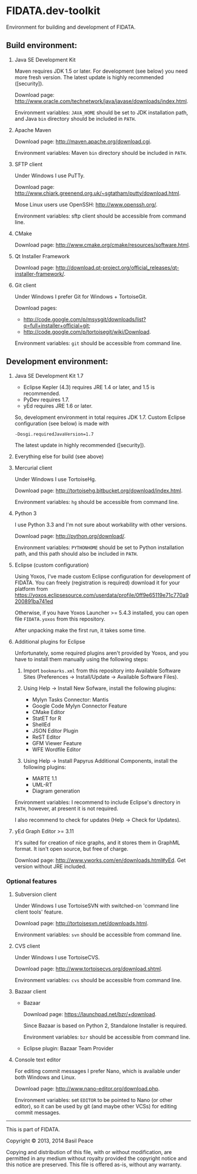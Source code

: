 FIDATA.dev-toolkit
==================

Environment for building and development of FIDATA.

Build environment:
------------------

1.	Java SE Development Kit

	Maven requires JDK 1.5 or later. For development (see below) you
need more fresh version. The latest update is highly recommended
([security]).

	Download page: http://www.oracle.com/technetwork/java/javase/downloads/index.html.

	Environment variables: `JAVA_HOME` should be set to JDK installation
path, and Java `bin` directory should be included in `PATH`.

2.	Apache Maven

	Download page: http://maven.apache.org/download.cgi.

	Environment variables: Maven `bin` directory should be included in
`PATH`.

3.	SFTP client

	Under Windows I use PuTTy.

	Download page: http://www.chiark.greenend.org.uk/~sgtatham/putty/download.html.

	Mose Linux users use OpenSSH: http://www.openssh.org/.

	Environment variables: sftp client should be accessible from command
line.

4.	CMake

	Download page: http://www.cmake.org/cmake/resources/software.html.

5.	Qt Installer Framework

	Download page: http://download.qt-project.org/official_releases/qt-installer-framework/.

6.	Git client

	Under Windows I prefer Git for Windows + TortoiseGit.

	Download pages:
	*	http://code.google.com/p/msysgit/downloads/list?q=full+installer+official+git;
	*	http://code.google.com/p/tortoisegit/wiki/Download.

	Environment variables: `git` should be accessible from command
line.


Development environment:
------------------------

1.	Java SE Development Kit 1.7
	*	Eclipse Kepler (4.3) requires JRE 1.4 or later, and 1.5 is
recommended.
	*	PyDev requires 1.7.
	*	yEd requires JRE 1.6 or later.

	So, development environment in total requires JDK 1.7. Custom
Eclipse configuration (see below) is made with

		-Dosgi.requiredJavaVersion=1.7

	The latest update in highly recommended ([security]).

2.	Everything else for build (see above)

3.	Mercurial client

	Under Windows I use TortoiseHg.

	Download page: http://tortoisehg.bitbucket.org/download/index.html.

	Environment variables: `hg` should be accessible from command
line.

4.	Python 3

	I use Python 3.3 and I'm not sure about workability with other
versions.

	Download page: http://python.org/download/.

	Environment variables: `PYTHONHOME` should be set to Python
installation path, and this path should also be included in `PATH`.

5.	Eclipse (custom configuration)

	Using Yoxos, I've made custom Eclipse configuration for development
of FIDATA. You can freely (registration is required) download it for
your platform from
https://yoxos.eclipsesource.com/userdata/profile/0ff9e65119e71c770a9200891ba741ed

	Otherwise, if you have Yoxos Launcher >= 5.4.3 installed, you can
open file `FIDATA.yoxos` from this repository.

	After unpacking make the first run, it takes some time.

6.	Additional plugins for Eclipse

	Unfortunately, some required plugins aren't provided by Yoxos, and
you have to install them manually using the following steps:

	1.	Import `bookmarks.xml` from this repository into Available
Software Sites (Preferences -> Install/Update -> Available Software
Files).

	2.	Using Help -> Install New Sofware, install the following
plugins:
		*	Mylyn Tasks Connector: Mantis
		*	Google Code Mylyn Connector Feature
		*	CMake Editor
		*	StatET for R
		*	ShellEd
		*	JSON Editor Plugin
		*	ReST Editor
		*	GFM Viewer Feature
		*	WFE Wordfile Editor

	3.	Using Help -> Install Papyrus Additional Components, install the
following plugins:
		*	MARTE 1.1
		*	UML-RT
		*	Diagram generation

	Environment variables: I recommend to include Eclipse's directory in
`PATH`, however, at present it is not required.

	I also recommend to check for updates (Help -> Check for Updates).

7.	yEd Graph Editor >= 3.11

	It's suited for creation of nice graphs, and it stores them in
GraphML format. It isn't open source, but free of charge.

	Download page: http://www.yworks.com/en/downloads.html#yEd. Get
version without JRE included.

### Optional features

1.	Subversion client

	Under Windows I use TortoiseSVN with switched-on 'command line
client tools' feature.

	Download page: http://tortoisesvn.net/downloads.html.

	Environment variables: `svn` should be accessible from command
line.

2.	CVS client

	Under Windows I use TortoiseCVS.

	Download page: http://www.tortoisecvs.org/download.shtml.

	Environment variables: `cvs` should be accessible from command
line.

3.	Bazaar client
	*	Bazaar

		Download page: https://launchpad.net/bzr/+download.

		Since Bazaar is based on Python 2, Standalone Installer is
required.

		Environment variables: `bzr` should be accessible from command
line.
	*	Eclipse plugin: Bazaar Team Provider

4.	Console text editor

	For editing commit messages I prefer Nano, which is available under
both Windows and Linux.

	Download page: http://www.nano-editor.org/download.php.

	Environment variables: set `EDITOR` to be pointed to Nano (or other
editor), so it can be used by git (and maybe other VCSs) for editing
commit messages.


------------------------------------------------------------------------
This is part of FIDATA.

Copyright © 2013, 2014  Basil Peace

Copying and distribution of this file, with or without modification,
are permitted in any medium without royalty provided the copyright
notice and this notice are preserved.  This file is offered as-is,
without any warranty.
